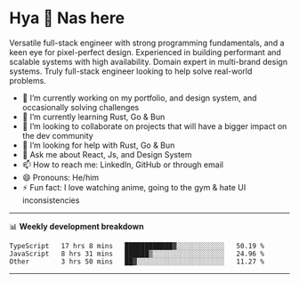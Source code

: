 # Hya 👋 Nas here

Versatile full-stack engineer with strong programming fundamentals, and a keen eye for pixel-perfect design. Experienced in building performant and scalable systems with high availability. Domain expert in multi-brand design systems. Truly full-stack engineer looking to help solve real-world problems.

- 🔭 I’m currently working on my portfolio, and design system, and occasionally solving challenges
- 🌱 I’m currently learning Rust, Go & Bun
- 👯 I’m looking to collaborate on projects that will have a bigger impact on the dev community
- 🤔 I’m looking for help with Rust, Go & Bun
- 💬 Ask me about React, Js, and Design System
- 📫 How to reach me: LinkedIn, GitHub or through email
- 😄 Pronouns: He/him
- ⚡ Fun fact: I love watching anime, going to the gym & hate UI inconsistencies

-------
📊 **Weekly development breakdown**
<!--START_SECTION:waka-->

```text
TypeScript   17 hrs 8 mins   ████████████▓░░░░░░░░░░░░   50.19 %
JavaScript   8 hrs 31 mins   ██████▒░░░░░░░░░░░░░░░░░░   24.96 %
Other        3 hrs 50 mins   ██▓░░░░░░░░░░░░░░░░░░░░░░   11.27 %
```

<!--END_SECTION:waka-->
-------
